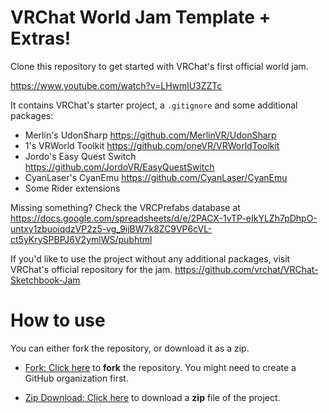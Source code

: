 # VRChat World Jam Template + Extras!

Clone this repository to get started with VRChat's first official world jam.

https://www.youtube.com/watch?v=LHwmlU3ZZTc

It contains VRChat's starter project, a `.gitignore` and some additional packages:

- Merlin's UdonSharp https://github.com/MerlinVR/UdonSharp
- 1's VRWorld Toolkit https://github.com/oneVR/VRWorldToolkit
- Jordo's Easy Quest Switch https://github.com/JordoVR/EasyQuestSwitch
- CyanLaser's CyanEmu https://github.com/CyanLaser/CyanEmu
- Some Rider extensions

Missing something? Check the VRCPrefabs database at https://docs.google.com/spreadsheets/d/e/2PACX-1vTP-eIkYLZh7pDhpO-untxy1zbuoiqdzVP2z5-vg_9ijBW7k8ZC9VP6cVL-ct5yKrySPBPJ6V2ymlWS/pubhtml

If you'd like to use the project without any additional packages, visit VRChat's official repository for the jam. https://github.com/vrchat/VRChat-Sketchbook-Jam

# How to use

You can either fork the repository, or download it as a zip.

- <a href="https://github.com/daalta/VRChat-Sketchbook-Jam/fork">Fork: Click here</a> to **fork** the repository. You might need to create a GitHub organization first.

- <a href="https://github.com/daalta/VRChat-Sketchbook-Jam/archive/refs/heads/master.zip">Zip Download: Click here</a> to download a **zip** file of the project.
